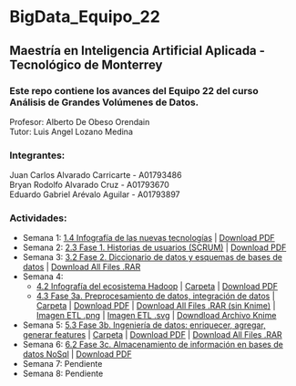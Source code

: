 # BigData_Equipo_22

## Maestría en Inteligencia Artificial Aplicada - Tecnológico de Monterrey

### Este repo contiene los avances del Equipo 22 del curso Análisis de Grandes Volúmenes de Datos.

Profesor: Alberto De Obeso Orendain </br>
Tutor: Luis Angel Lozano Medina

### Integrantes:

Juan Carlos Alvarado Carricarte - A01793486 </br>
Bryan Rodolfo Alvarado Cruz - A01793670 </br>
Eduardo Gabriel Arévalo Aguilar - A01793897 </br>

### Actividades:

- Semana 1: [1.4 Infografía de las nuevas tecnologías](/Semana_1/Infografia_nuevas_tecnologías_Equipo22.pdf) | [Download PDF](https://github.com/PosgradoMNA/BigData_Equipo_22-Trim_ene_2023/raw/main/Semana_1/Infografia_nuevas_tecnolog%C3%ADas_Equipo22.pdf)
- Semana 2: [2.3 Fase 1. Historias de usuarios (SCRUM)](/Semana_2/Historias_de_usuario_Equipo_22.pdf) | [Download PDF](https://github.com/PosgradoMNA/BigData_Equipo_22-Trim_ene_2023/raw/main/Semana_2/Historias_de_usuario_Equipo_22.pdf)
- Semana 3: [3.2 Fase 2. Diccionario de datos y esquemas de bases de datos](/Semana_3) | [Download All Files .RAR](https://github.com/PosgradoMNA/BigData_Equipo_22-Trim_ene_2023/raw/main/Semana_3/Semana_3_Descarga-rapida-todos-adjuntos.rar)
- Semana 4:
    - [4.2 Infografía del ecosistema Hadoop](/Semana_4/Infografia_ecosistema_hadoop_Equipo_22.pdf) | [Carpeta](/Semana_4) | [Download PDF](https://github.com/PosgradoMNA/BigData_Equipo_22-Trim_ene_2023/raw/main/Semana_4/Infografia_ecosistema_hadoop_Equipo_22.pdf)
    - [4.3 Fase 3a. Preprocesamiento de datos, integración de datos](/Semana_4/4.3_preprocesamiento_e_integracion_de_datos/ETLs_preprocesamiento_Equipo_22.pdf) | [Carpeta](/Semana_4) | [Download PDF](https://github.com/PosgradoMNA/BigData_Equipo_22-Trim_ene_2023/raw/main/Semana_4/4.3_preprocesamiento_e_integracion_de_datos/ETLs_preprocesamiento_Equipo_22.pdf) | [Download All Files .RAR (sin Knime)](https://github.com/PosgradoMNA/BigData_Equipo_22-Trim_ene_2023/raw/main/Semana_4/4.3_preprocesamiento_e_integracion_de_datos/4.3_preprocesamiento_e_integracion_de_datos.rar) | [Imagen ETL .png](/Semana_4/4.3_preprocesamiento_e_integracion_de_datos/ETL_global.png) | [Imagen ETL .svg](/Semana_4/4.3_preprocesamiento_e_integracion_de_datos/ETL_global.svg) | [Downdload Archivo Knime](https://drive.google.com/file/d/1yVhONflPjx-eL20v3rMbtVN6Yae0k0ch/view?usp=share_link)
- Semana 5: [5.3 Fase 3b. Ingeniería de datos: enriquecer, agregar, generar features](/Semana_5/Ingenieria_de_Features_equipo_22.pdf) | [Carpeta](/Semana_5) | [Download PDF](https://github.com/PosgradoMNA/BigData_Equipo_22-Trim_ene_2023/raw/main/Semana_5/Ingenieria_de_Features_equipo_22.pdf) | [Download All Files .RAR](https://github.com/PosgradoMNA/BigData_Equipo_22-Trim_ene_2023/raw/main/Semana_5/nuevas_caracter%C3%ADsticas.rar)
- Semana 6: [6.2 Fase 3c. Almacenamiento de información en bases de datos NoSql](/Semana_6/Migracion_mongodb_Equipo_22.pdf) | [Download PDF](https://github.com/PosgradoMNA/BigData_Equipo_22-Trim_ene_2023/raw/main/Semana_6/Migracion_mongodb_Equipo_22.pdf)
- Semana 7: Pendiente
- Semana 8: Pendiente